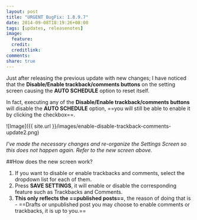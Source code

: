 ```yaml
---
layout: post
title: "URGENT BugFix: 1.8.9.7"
date: 2014-09-08T18:19:26+08:00
tags: [updates, releasenotes]
image:
  feature:
  credit:
  creditlink:
comments:
share: true
---
```

Just after releasing the previous update with new changes; I have noticed that the **Disable/Enable trackback/comments buttons** on the setting screen causing the **AUTO SCHEDULE** option to reset itself. 

In fact, executing any of the **Disable/Enable trackback/comments buttons** will disable the **AUTO SCHEDULE** option, ==you will still be able to enable it by clicking the checkbox==. 

![Image]({{ site.url }}/images/enable-disable-trackback-comments-update2.png)

*I've made the _necessary changes_ and re-organize the Settings Screen so this does not happen again. Refer to the new screen above.*

##How does the new screen work?
1. If you want to disable or enable trackbacks and comments, select the dropdown list for each of them. 
2. Press **SAVE SETTINGS**, it will enable or disable the corresponding feature such as Trackbacks and Comments.
3. **This only reflects the ==published posts==**, the reason of doing that is - ==Drafts or unpublished post you may choose to enable comments or trackbacks, it is up to you.== 